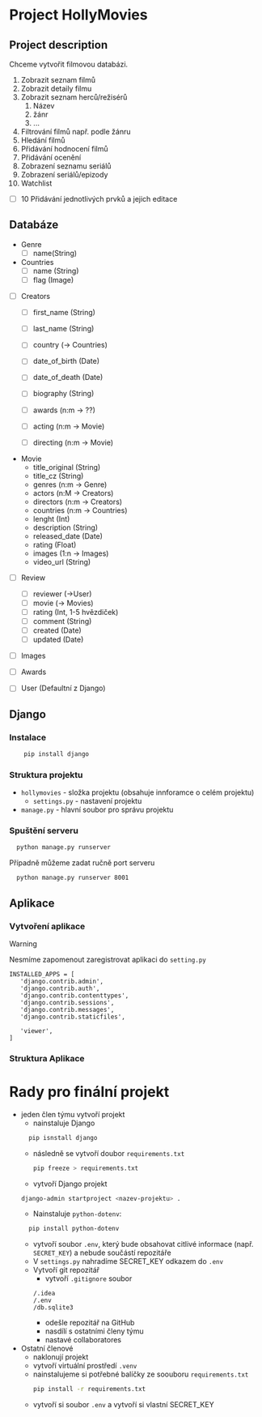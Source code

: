 # Project HollyMovies

## Project description
Chceme vytvořit filmovou databázi. 
1. Zobrazit seznam filmů 
2. Zobrazit detaily filmu
3. Zobrazit seznam herců/režisérů
   1. Název
   2. žánr
   3. ...
3. Filtrování filmů např. podle žánru 
4. Hledání filmů
5. Přidávání hodnocení filmů 
6. Přidávání ocenění 
7. Zobrazení seznamu seriálů
8. Zobrazení seriálů/epizody
9. Watchlist
-[ ] 10 Přidávání jednotlivých prvků a jejich editace

## Databáze
- Genre
  -[ ] name(String)
  
- Countries 
  - [ ] name (String)
  - [ ] flag (Image)

- [ ] Creators
  - [ ] first_name (String)
  - [ ] last_name (String)
  - [ ] country (-> Countries)
  - [ ] date_of_birth (Date)
  - [ ] date_of_death (Date)
  - [ ] biography (String)
  - [ ] awards (n:m -> ??)
  - [ ] acting (n:m -> Movie)
  - [ ] directing (n:m -> Movie)

  
- Movie
  - title_original (String)
  - title_cz (String)
  - genres (n:m -> Genre)
  - actors (n:M -> Creators)
  - directors (n:m -> Creators)
  - countries (n:m -> Countries)
  - lenght (Int)
  - description (String)
  - released_date (Date)
  - rating (Float)
  - images (1:n -> Images)
  - video_url (String)
- [ ] Review
  - [ ] reviewer (->User)
  - [ ] movie (-> Movies)
  - [ ] rating (Int, 1-5 hvězdiček)
  - [ ] comment (String)
  - [ ] created (Date)
  - [ ] updated (Date)

- [ ] Images
- [ ] Awards

- [ ] User (Defaultní z Django)
## Django 

### Instalace
``` bash
    pip install django 
```

### Struktura projektu

- `hollymovies` -  složka projektu (obsahuje innforamce o celém projektu)
  - `settings.py` - nastavení projektu
- `manage.py` - hlavní soubor pro správu projektu


### Spuštění serveru
```bash
  python manage.py runserver
```

Případně můžeme zadat ručně port serveru
```bash
  python manage.py runserver 8001
```
## Aplikace

### Vytvoření aplikace

>[!WARNING]
> Nesmíme zapomenout zaregistrovat aplikaci do `setting.py`
> ```angular2html
> INSTALLED_APPS = [
>    'django.contrib.admin',
>    'django.contrib.auth',
>    'django.contrib.contenttypes',
>    'django.contrib.sessions',
>    'django.contrib.messages',
>    'django.contrib.staticfiles',
>
>    'viewer',
> ]
> ``` 

### Struktura Aplikace

# Rady pro finální projekt 

- jeden člen týmu vytvoří projekt
  - nainstaluje Django 
  ```bash
    pip isnstall django 
  ```
  - následně se vytvoří doubor `requirements.txt`
    ```bash
    pip freeze > requirements.txt
    ```
  - vytvoří Django projekt 
  ```bash
  django-admin startproject <nazev-projektu> . 
  ```
  - Nainstaluje `python-dotenv`:
  ```bash
    pip install python-dotenv
  ```
  - vytvoří soubor `.env`, který bude obsahovat citlivé informace (např. `SECRET_KEY`) a nebude součástí repozitáře
  - V `settings.py` nahradíme SECRET_KEY odkazem do `.env`
  - Vytvoří git repozitář
    - vytvoří `.gitignore` soubor 
    ```git
    /.idea
    /.env
    /db.sqlite3
    ```
    - odešle repozitář na GitHub
    - nasdílí s ostatními členy týmu
    - nastavé collaboratores
- Ostatní členové 
  - naklonují projekt
  - vytvoří virtuální prostředí `.venv`
  - nainstalujeme si potřebné balíčky ze soouboru `requirements.txt`
    ```bash
    pip install -r requirements.txt
    ```
  - vytvoří si soubor `.env` a vytvoří si vlastní SECRET_KEY
